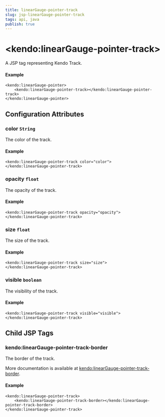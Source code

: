 ```yaml
---
title: linearGauge-pointer-track
slug: jsp-linearGauge-pointer-track
tags: api, java
publish: true
---
```


# \<kendo:linearGauge-pointer-track\>
A JSP tag representing Kendo Track.

#### Example
    <kendo:linearGauge-pointer>
        <kendo:linearGauge-pointer-track></kendo:linearGauge-pointer-track>
    </kendo:linearGauge-pointer>


## Configuration Attributes


### color `String`

The color of the track.

#### Example
    <kendo:linearGauge-pointer-track color="color">
    </kendo:linearGauge-pointer-track>



### opacity `float`

The opacity of the track.

#### Example
    <kendo:linearGauge-pointer-track opacity="opacity">
    </kendo:linearGauge-pointer-track>



### size `float`

The size of the track.

#### Example
    <kendo:linearGauge-pointer-track size="size">
    </kendo:linearGauge-pointer-track>



### visible `boolean`

The visibility of the track.

#### Example
    <kendo:linearGauge-pointer-track visible="visible">
    </kendo:linearGauge-pointer-track>



## Child JSP Tags

### kendo:linearGauge-pointer-track-border

The border of the track.

More documentation is available at [kendo:linearGauge-pointer-track-border](/api/wrappers/jsp/lineargauge/pointer-track-border).

#### Example

    <kendo:linearGauge-pointer-track>
        <kendo:linearGauge-pointer-track-border></kendo:linearGauge-pointer-track-border>
    </kendo:linearGauge-pointer-track>
 
